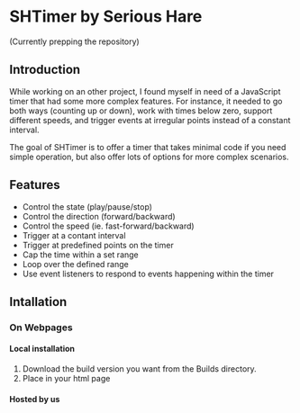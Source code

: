 # SHTimer by Serious Hare
(Currently prepping the repository)

## Introduction
While working on an other project, I found myself in need of a JavaScript timer that had some more complex features. For instance, it needed to go both ways (counting up or down), work with times below zero, support different speeds, and trigger events at irregular points instead of a constant interval.

The goal of SHTimer is to offer a timer that takes minimal code if you need simple operation, but also offer lots of options for more complex scenarios.

## Features
* Control the state (play/pause/stop)
* Control the direction (forward/backward)
* Control the speed (ie. fast-forward/backward)
* Trigger at a contant interval
* Trigger at predefined points on the timer
* Cap the time within a set range
* Loop over the defined range
* Use event listeners to respond to events happening within the timer

## Intallation
### On Webpages
#### Local installation
1. Download the build version you want from the Builds directory.
2. Place <script type="application/javascript" scr="path/to/shtimer(.min).js"></script> in your html page

#### Hosted by us


